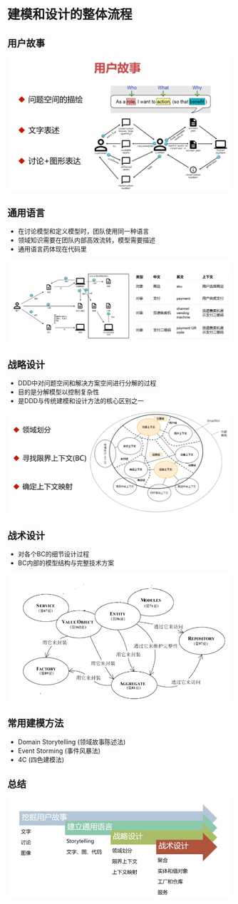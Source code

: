 <!--
 * @Author: ChenRun
 * @Date: 2022-02-24 20:17:05
 * @Description: 
-->
# 建模和设计的整体流程

## 用户故事

![用户故事](../images/用户故事.png)

## 通用语言

- 在讨论模型和定义模型时，团队使用同一种语言
- 领域知识需要在团队内部高效流转，模型需要描述
- 通用语言药体现在代码里

![通用语言](../images/通用语言.png)

## 战略设计

- DDD中对问题空间和解决方案空间进行分解的过程
- 目的是分解模型以控制复杂性
- 是DDD与传统建模和设计方法的核心区别之一

![战略设计](../images/战略设计.png)

## 战术设计

- 对各个BC的细节设计过程
- BC内部的模型结构与完整技术方案

![战术设计](../images/战术设计.png)

## 常用建模方法

- Domain Storytelling (领域故事陈述法)
- Event Storming (事件风暴法)
- 4C (四色建模法)

## 总结

![建模和设计总结](../images/建模和设计总结.png)